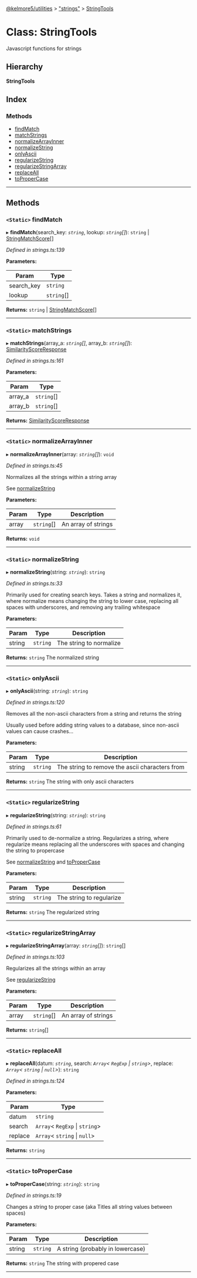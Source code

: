 [@kelmore5/utilities](../README.md) > ["strings"](../modules/_strings_.md) > [StringTools](../classes/_strings_.stringtools.md)

# Class: StringTools

Javascript functions for strings

## Hierarchy

**StringTools**

## Index

### Methods

* [findMatch](_strings_.stringtools.md#findmatch)
* [matchStrings](_strings_.stringtools.md#matchstrings)
* [normalizeArrayInner](_strings_.stringtools.md#normalizearrayinner)
* [normalizeString](_strings_.stringtools.md#normalizestring)
* [onlyAscii](_strings_.stringtools.md#onlyascii)
* [regularizeString](_strings_.stringtools.md#regularizestring)
* [regularizeStringArray](_strings_.stringtools.md#regularizestringarray)
* [replaceAll](_strings_.stringtools.md#replaceall)
* [toProperCase](_strings_.stringtools.md#topropercase)

---

## Methods

<a id="findmatch"></a>

### `<Static>` findMatch

▸ **findMatch**(search_key: *`string`*, lookup: *`string`[]*):  `string` &#124; [StringMatchScore](../interfaces/_strings_.stringmatchscore.md)[]

*Defined in strings.ts:139*

**Parameters:**

| Param | Type |
| ------ | ------ |
| search_key | `string` |
| lookup | `string`[] |

**Returns:**  `string` &#124; [StringMatchScore](../interfaces/_strings_.stringmatchscore.md)[]

___
<a id="matchstrings"></a>

### `<Static>` matchStrings

▸ **matchStrings**(array_a: *`string`[]*, array_b: *`string`[]*): [SimilarityScoreResponse](../interfaces/_strings_.similarityscoreresponse.md)

*Defined in strings.ts:161*

**Parameters:**

| Param | Type |
| ------ | ------ |
| array_a | `string`[] |
| array_b | `string`[] |

**Returns:** [SimilarityScoreResponse](../interfaces/_strings_.similarityscoreresponse.md)

___
<a id="normalizearrayinner"></a>

### `<Static>` normalizeArrayInner

▸ **normalizeArrayInner**(array: *`string`[]*): `void`

*Defined in strings.ts:45*

Normalizes all the strings within a string array

See [normalizeString](_strings_.stringtools.md#normalizestring)

**Parameters:**

| Param | Type | Description |
| ------ | ------ | ------ |
| array | `string`[] |  An array of strings |

**Returns:** `void`

___
<a id="normalizestring"></a>

### `<Static>` normalizeString

▸ **normalizeString**(string: *`string`*): `string`

*Defined in strings.ts:33*

Primarily used for creating search keys. Takes a string and normalizes it, where normalize means changing the string to lower case, replacing all spaces with underscores, and removing any trailing whitespace

**Parameters:**

| Param | Type | Description |
| ------ | ------ | ------ |
| string | `string` |  The string to normalize |

**Returns:** `string`
The normalized string

___
<a id="onlyascii"></a>

### `<Static>` onlyAscii

▸ **onlyAscii**(string: *`string`*): `string`

*Defined in strings.ts:120*

Removes all the non-ascii characters from a string and returns the string

Usually used before adding string values to a database, since non-ascii values can cause crashes...

**Parameters:**

| Param | Type | Description |
| ------ | ------ | ------ |
| string | `string` |  The string to remove the ascii characters from |

**Returns:** `string`
The string with only ascii characters

___
<a id="regularizestring"></a>

### `<Static>` regularizeString

▸ **regularizeString**(string: *`string`*): `string`

*Defined in strings.ts:61*

Primarily used to de-normalize a string. Regularizes a string, where regularize means replacing all the underscores with spaces and changing the string to propercase

See [normalizeString](_strings_.stringtools.md#normalizestring) and [toProperCase](_strings_.stringtools.md#topropercase)

**Parameters:**

| Param | Type | Description |
| ------ | ------ | ------ |
| string | `string` |  The string to regularize |

**Returns:** `string`
The regularized string

___
<a id="regularizestringarray"></a>

### `<Static>` regularizeStringArray

▸ **regularizeStringArray**(array: *`string`[]*): `string`[]

*Defined in strings.ts:103*

Regularizes all the strings within an array

See [regularizeString](_strings_.stringtools.md#regularizestring)

**Parameters:**

| Param | Type | Description |
| ------ | ------ | ------ |
| array | `string`[] |  An array of strings |

**Returns:** `string`[]

___
<a id="replaceall"></a>

### `<Static>` replaceAll

▸ **replaceAll**(datum: *`string`*, search: *`Array`< `RegExp` &#124; `string`>*, replace: *`Array`< `string` &#124; `null`>*): `string`

*Defined in strings.ts:124*

**Parameters:**

| Param | Type |
| ------ | ------ |
| datum | `string` |
| search | `Array`< `RegExp` &#124; `string`> |
| replace | `Array`< `string` &#124; `null`> |

**Returns:** `string`

___
<a id="topropercase"></a>

### `<Static>` toProperCase

▸ **toProperCase**(string: *`string`*): `string`

*Defined in strings.ts:19*

Changes a string to proper case (aka Titles all string values between spaces)

**Parameters:**

| Param | Type | Description |
| ------ | ------ | ------ |
| string | `string` |  A string (probably in lowercase) |

**Returns:** `string`
The string with propered case

___


